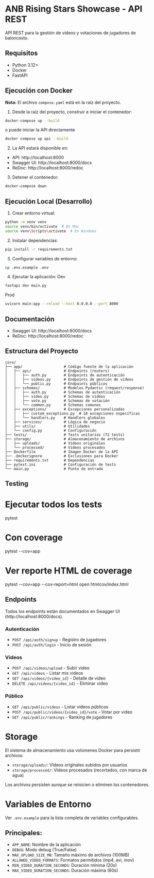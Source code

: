 # ANB Rising Stars Showcase - API REST

API REST para la gestión de videos y votaciones de jugadores de baloncesto.

## Requisitos

- Python 3.12+
- Docker
- FastAPI

## Ejecución con Docker

**Nota:** El archivo `compose.yaml` está en la raíz del proyecto.

1. Desde la raíz del proyecto, construir e iniciar el contenedor:
```bash
docker-compose up --build
```
o puede iniciar la API directamente
```bash
docker compose up api --build
```

2. La API estará disponible en:
- API: http://localhost:8000
- Swagger UI: http://localhost:8000/docs
- ReDoc: http://localhost:8000/redoc

3. Detener el contenedor:
```bash
docker-compose down
```

## Ejecución Local (Desarrollo)

1. Crear entorno virtual:
```bash
python -m venv venv
source venv/bin/activate  # En Mac
source venv\Scripts\activate  # En Windows 
```

2. Instalar dependencias:
```bash
pip install -r requirements.txt
```

3. Configurar variables de entorno:
```bash
cp .env.example .env
```

4. Ejecutar la aplicación:
Dev
```bash
fastapi dev main.py
```

Prod
```bash
uvicorn main:app --reload --host 0.0.0.0 --port 8000
```

## Documentación

- Swagger UI: http://localhost:8000/docs
- ReDoc: http://localhost:8000/redoc

## Estructura del Proyecto

```
core/
├── app/                   # Código fuente de la aplicación
│   ├── api/               # Endpoints (routers)
│   │   ├── auth.py        # Endpoints de autenticación
│   │   ├── videos.py      # Endpoints de gestión de videos
│   │   └── public.py      # Endpoints públicos
│   ├── schemas/           # Modelos Pydantic (request/response)
│   │   ├── auth.py        # Schemas de autenticación
│   │   ├── video.py       # Schemas de videos
│   │   ├── vote.py        # Schemas de votación
│   │   └── common.py      # Schemas comunes
│   ├── exceptions/        # Excepciones personalizadas
│   │   ├── custom_exceptions.py  # 18 excepciones específicas
│   │   └── handlers.py    # Handlers globales
│   ├── services/          # Lógica de negocio
│   ├── utils/             # Utilidades
│   └── config.py          # Configuración
├── tests/                 # Tests unitarios (72 tests)
├── storage/               # Almacenamiento de archivos
│   ├── uploads/           # Videos originales
│   └── processed/         # Videos procesados
├── Dockerfile             # Imagen Docker de la API
├── .dockerignore          # Exclusiones para Docker
├── requirements.txt       # Dependencias
├── pytest.ini             # Configuración de tests
└── main.py                # Punto de entrada
```

## Testing

# Ejecutar todos los tests
pytest

# Con coverage
pytest --cov=app

# Ver reporte HTML de coverage
pytest --cov=app --cov-report=html
open htmlcov/index.html

## Endpoints
Todos los endpoints están documentados en Swagger UI (http://localhost:8000/docs).
### Autenticación
- `POST /api/auth/signup` - Registro de jugadores
- `POST /api/auth/login` - Inicio de sesión

### Videos
- `POST /api/videos/upload` - Subir video
- `GET /api/videos` - Listar mis videos
- `GET /api/videos/{video_id}` - Detalle de video
- `DELETE /api/videos/{video_id}` - Eliminar video

### Público
- `GET /api/public/videos` - Listar videos públicos
- `POST /api/public/videos/{video_id}/vote` - Votar por video
- `GET /api/public/rankings` - Ranking de jugadores

# Storage
El sistema de almacenamiento usa volúmenes Docker para persistir archivos:

- `storage/uploads/`: Videos originales subidos por usuarios
- `storage/processed/`: Videos procesados (recortados, con marca de agua)

Los archivos persisten aunque se reinicien o eliminen los contenedores.

# Variables de Entorno
Ver `.env.example`
 para la lista completa de variables configurables.

## Principales:
- `APP_NAME`: Nombre de la aplicación
- `DEBUG`: Modo debug (True/False)
- `MAX_UPLOAD_SIZE_MB`: Tamaño máximo de archivos (100MB)
- `ALLOWED_VIDEO_FORMATS`: Formatos permitidos (mp4, avi, mov)
- `MIN_VIDEO_DURATION_SECONDS`: Duración mínima (20s)
- `MAX_VIDEO_DURATION_SECONDS`: Duración máxima (60s)